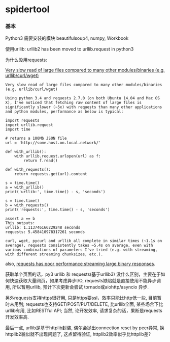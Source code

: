 # spidertool

### 基本
Python3 需要安装的模块 beautifulsoup4, numpy, Workbook

使用urllib: urllib2 has been moved to urllib.request in python3

为什么没用requests:

[Very slow read of large files compared to many other modules/binaries (e.g. urllib/curl/wget) ](https://github.com/kennethreitz/requests/issues/2745)
    
    Very slow read of large files compared to many other modules/binaries (e.g. urllib/curl/wget) 

    Using python 3.4 and requests 2.7.0 (on both Ubuntu 14.04 and Mac OS X), I've noticed that fetching raw content of large files is significantly slower (~5x) with requests than many other applications and python modules, performance as below is typical:

    import requests                                                             
    import urllib.request                                                       
    import time                                                                 

    # returns a 100Mb JSON file                                                                     
    url = 'http://some.host.on.local.network/'

    def with_urllib():                                                          
        with urllib.request.urlopen(url) as f:                                  
            return f.read()                                                     

    def with_requests():                                                        
        return requests.get(url).content                                        

    s = time.time()                                                             
    a = with_urllib()                                                           
    print('urllib:', time.time() - s, 'seconds')                                

    s = time.time()                                                             
    b = with_requests()                                                         
    print('requests:', time.time() - s, 'seconds')                              

    assert a == b
    This outputs:
    urllib: 1.113746166229248 seconds
    requests: 5.458410978317261 seconds

    curl, wget, pycurl and urllib all complete in similar times (~1.1s on average), requests consistently takes ~5.4s on average, even with various combinations of parameters I've tried (e.g. with streaming, with different streaming chunksizes, etc.).

also, [requests has poor performance streaming large binary responses](https://github.com/kennethreitz/requests/issues/2371).

获取单个页面的话，py3 urllib 和 requests(基于urllib3) 没什么区别，主要在于如何快速获取大量网页，如果考虑异步I/O, requests缺陷就是直接使用不能异步调用, 所以暂用urllib, 预计下次更新会尝试 tornado或aiohttp/asyncio 异步.

另外requests支持https很好用, 只是https要ssl，效率只能比http低一些, 目前暂时未用到; requests也支持GET/POST/PUT/DELETE, 比urllib全面, 某些场合下比urllib有用, 比如RESTful API; 当然, 论开发效率, 请求复杂的话，果断是requests开发效率高.

最后一点, urllib是基于httplib封装, 偶尔会抛出connection reset by peer异常, 换httplib2貌似就不出现问题了, 这点留待验证, httplib2效率似乎比httplib差?